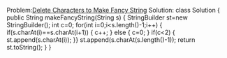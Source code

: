 Problem:[Delete Characters to Make Fancy String]([https://leetcode.com/problems/two-sum/](https://leetcode.com/problems/delete-characters-to-make-fancy-string/description/))
Solution:
class Solution {
    public String makeFancyString(String s) {
        StringBuilder st=new StringBuilder();
        int c=0;
       for(int i=0;i<s.length()-1;i++)
       {
        if(s.charAt(i)==s.charAt(i+1))
        {
            c++;
        }
        else
        {
            c=0;
        }
        if(c<2)
        {
            st.append(s.charAt(i));
        }}
        st.append(s.charAt(s.length()-1));
       return st.toString();
    }
}
